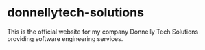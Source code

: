 # donnellytech-solutions
This is the official website for my company Donnelly Tech Solutions providing software engineering services.
